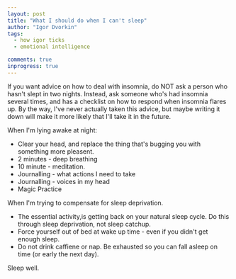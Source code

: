 ```yaml
---
layout: post
title: "What I should do when I can't sleep"
author: "Igor Dvorkin"
tags:
  - how igor ticks
  - emotional intelligence

comments: true
inprogress: true
---
```


If you want advice on how to deal with insomnia, do NOT ask a person who hasn't slept in two nights. Instead, ask someone who's had insomnia several times, and has a checklist on how to respond when insomnia flares up. By the way, I've never actually taken this advice, but maybe writing it down will make it more likely that I'll take it in the future.

When I'm lying awake at night:

- Clear your head, and replace the thing that's bugging you with something more pleasent.
- 2 minutes - deep breathing
- 10 minute - meditation.
- Journalling - what actions I need to take
- Journalling - voices in my head
- Magic Practice

When I'm trying to compensate for sleep deprivation.

- The essential activity,is getting back on your natural sleep cycle. Do this through sleep deprivation, not sleep catchup.
- Force yourself out of bed at wake up time - even if you didn't get enough sleep.
- Do not drink caffiene or nap. Be exhausted so you can fall asleep on time (or early the next day).

Sleep well.
